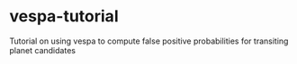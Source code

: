 # vespa-tutorial
Tutorial on using vespa to compute false positive probabilities for transiting planet candidates
